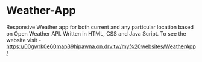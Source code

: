 # Weather-App
Responsive Weather app for both current and any particular location based on Open Weather API. Written in HTML, CSS and Java Script.
To see the website visit - https://00gwrk0e60map39hipawna.on.drv.tw/my%20websites/WeatherApp/
